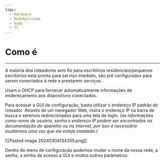 ```yaml
---
tags:
  - Hardware
  - RedeAplicada
  - Rede
  - TI
---
```

# Como é
---

A maioria dos roteadores sem fio para escritórios residenciais/pequenos escritórios está pronta para serviço imediato, são pré configurados para serem conectados à rede e prestarem serviços.

Usam o DHCP para fornecer automaticamente informações de endereçamento aos dispositivos conectados.

Para acessar a GUI de configuração, basta utilizar o endereço IP padrão do roteador. Através de um navegador Web, insira o endereço IP na barra de busca e seremos redirecionados para uma tela de login. (*as informações como nome de usuário, senha e endereço IP podem ser encontradas na documentação do aparelho ou na internet, por isso é necessário mudarmos uma vez que ele esteja instalado.*) 

![[Pasted image 20240304134355.png]]

Dentro do menu de configuração podemos mudar o nome da nossa rede, a senha, a senha de acesso a GUI e muitos outros parâmetros.

